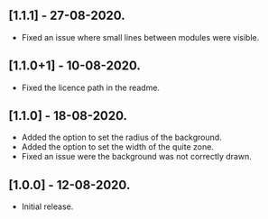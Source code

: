 ## [1.1.1] - 27-08-2020.

- Fixed an issue where small lines between modules were visible.

## [1.1.0+1] - 10-08-2020.

- Fixed the licence path in the readme.

## [1.1.0] - 18-08-2020.

- Added the option to set the radius of the background.
- Added the option to set the width of the quite zone.
- Fixed an issue were the background was not correctly drawn.

## [1.0.0] - 12-08-2020.

- Initial release.
